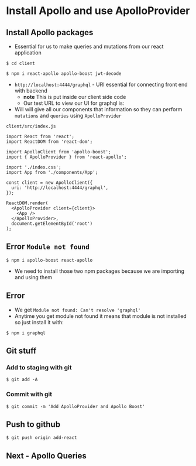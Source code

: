 # Install Apollo and use ApolloProvider
## Install Apollo packages
* Essential for us to make queries and mutations from our react application

`$ cd client`

`$ npm i react-apollo apollo-boost jwt-decode`

* `http://localhost:4444/graphql` - URI essential for connecting front end with backend
    - **note** This is put inside our client side code
    - Our test URL to view our UI for graphql is: 
* Will will give all our components that information so they can perform `mutations` and `queries` using `ApolloProvider`

`client/src/index.js`

```
import React from 'react';
import ReactDOM from 'react-dom';

import ApolloClient from 'apollo-boost';
import { ApolloProvider } from 'react-apollo';

import './index.css';
import App from './components/App';

const client = new ApolloClient({
  uri: 'http://localhost:4444/graphql',
});

ReactDOM.render(
  <ApolloProvider client={client}>
    <App />
  </ApolloProvider>,
  document.getElementById('root')
);
```

## Error `Module not found`

`$ npm i apollo-boost react-apollo`

* We need to install those two npm packages because we are importing and using them

## Error
* We get `Module not found: Can't resolve 'graphql'`
* Anytime you get module not found it means that module is not installed so just install it with:

`$ npm i graphql`

## Git stuff

### Add to staging with git
`$ git add -A`

### Commit with git
`$ git commit -m 'Add ApolloProvider and Apollo Boost'`

## Push to github
`$ git push origin add-react`

## Next - Apollo Queries
